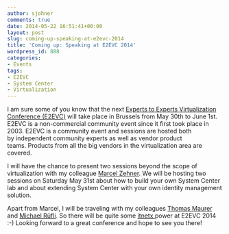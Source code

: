 ```yaml
---
author: sjohner
comments: true
date: 2014-05-22 16:51:41+00:00
layout: post
slug: coming-up-speaking-at-e2evc-2014
title: 'Coming up: Speaking at E2EVC 2014'
wordpress_id: 888
categories:
- Events
tags:
- E2EVC
- System Center
- Virtualization
---
```


I am sure some of you know that the next [Experts to Experts Virtualization Conference (E2EVC)](http://www.e2evc.com/home/Home.aspx) will take place in Brussels from May 30th to June 1st. E2EVC is a non-commercial community event since it first took place in 2003. E2EVC is a community event and sessions are hosted both by independent community experts as well as vendor product teams. Products from all the big vendors in the virtualization area are covered.

I will have the chance to present two sessions beyond the scope of virtualization with my colleague [Marcel Zehner](http://marcelzehner.ch). We will be hosting two sessions on Saturday May 31st about how to build your own System Center lab and about extending System Center with your own identity management solution.

Apart from Marcel, I will be traveling with my colleagues [Thomas Maurer](http://www.thomasmaurer.ch/) and [Michael Rüfli](http://www.miru.ch). So there will be quite some [itnetx ](http://www.itnetx.ch)power at E2EVC 2014 :-) Looking forward to a great conference and hope to see you there!
